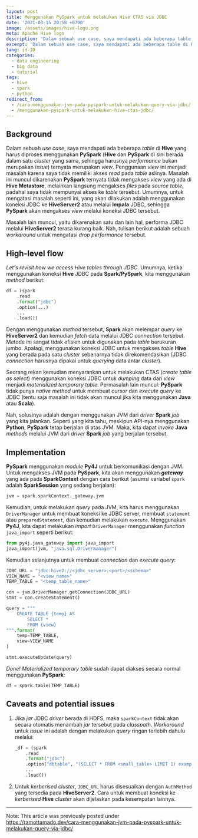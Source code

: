 ```yaml
---
layout: post
title: Menggunakan PySpark untuk melakukan Hive CTAS via JDBC
date: '2021-03-15 20:58 +0700'
image: /assets/images/hive-logo.png
meta: Apache Hive logo
description: 'Dalam sebuah use case, saya mendapati ada beberapa table di Hive yang harus diproses menggunakan PySpark ternyata merupakan view.'
excerpt: 'Dalam sebuah use case, saya mendapati ada beberapa table di Hive yang harus diproses menggunakan PySpark ternyata merupakan view.'
lang: id-ID
categories:
  - data engineering
  - big data
  - tutorial
tags:
  - hive
  - spark
  - python
redirect_from:
  - /cara-menggunakan-jvm-pada-pyspark-untuk-melakukan-query-via-jdbc/
  - /menggunakan-pyspark-untuk-melakukan-hive-ctas-jdbc/
---
```


## Background

Dalam sebuah _use case_, saya mendapati ada beberapa _table_ di **Hive** yang harus diproses menggunakan **PySpark**
(**Hive** dan **PySpark** di sini berada dalam satu _cluster_ yang sama, sehingga harusnya _performance_ bukan merupakan
_issue_) ternyata merupakan _view_. Penggunaan _view_ ini menjadi masalah karena saya tidak memiliki akses _read_ pada
_table_ aslinya. Masalah ini muncul dikarenakan **PySpark** ternyata tidak mengakses _view_ yang ada di
**Hive Metastore**, melainkan langsung mengakses _files_ pada _source table_, padahal saya tidak mempunyai akses ke
_table_ tersebut. Umumnya, untuk mengatasi masalah seperti ini, yang akan dilakukan adalah menggunakan koneksi JDBC ke
**HiveServer2** atau melalui **Impala** JDBC, sehingga **PySpark** akan mengakses _view_ melalui koneksi JDBC tersebut.

Masalah lain muncul, yaitu dikarenakan satu dan lain hal, performa JDBC melalui **HiveServer2** terasa kurang baik. Nah,
tulisan berikut adalah sebuah _workaround_ untuk mengatasi _drop performance_ tersebut.

## High-level flow

_Let's revisit how we access Hive tables through JDBC_. Umumnya, ketika menggunakan koneksi **Hive** JDBC pada
**Spark/PySpark**, kita menggunakan _method_ berikut:

```python
df = (spark
    .read
    .format("jdbc")
    .option(...)
    ...
    .load())
```

Dengan menggunakan _method_ tersebut, **Spark** akan melempar _query_ ke **HiveServer2** dan kemudian _fetch_ data
melalui JDBC _connection_ tersebut. Metode ini sangat tidak efisien untuk digunakan pada _table_ berukuran jumbo.
Apalagi, menggunakan koneksi JDBC untuk mengakses _table_ **Hive** yang berada pada satu _cluster_ sebenarnya tidak
direkomendasikan (JDBC _connection_ harusnya dipakai untuk _querying_ data antar _cluster_).

Seorang rekan kemudian menyarankan untuk melakukan CTAS (_create table as select_) menggunakan koneksi JDBC untuk
_dumping_ data dari _view_ menjadi _materialized temporary table_. Permasalah lain muncul: **PySpark** tidak punya
_native method_ untuk membuat _cursor_ dan _execute query_ ke JDBC (tentu saja masalah ini tidak akan muncul jika kita
menggunakan **Java** atau **Scala**).

Nah, solusinya adalah dengan menggunakan JVM dari _driver_ **Spark** _job_ yang kita jalankan. Seperti yang kita tahu,
meskipun API-nya menggunakan **Python**, **PySpark** tetap berjalan di atas JVM. Maka, kita dapat _invoke_ **Java**
_methods_ melalui JVM dari _driver_ **Spark** _job_ yang berjalan tersebut.

## Implementation

**PySpark** menggunakan _module_ **Py4J** untuk berkomunikasi dengan JVM. Untuk mengakses JVM pada **PySpark**, kita
akan menggunakan _**gateway**_ yang ada pada **SparkContext** dengan cara berikut (asumsi variabel `spark` adalah
**SparkSession** yang sedang berjalan):

```python
jvm = spark.sparkContext._gateway.jvm
```

Kemudian, untuk melakukan _query_ pada JVM, kita harus menggunakan `DriverManager` untuk membuat koneksi ke JDBC server,
membuat `statement` atau `preparedStatement`, dan kemudian melakukan `execute`. Menggunakan **Py4J**, kita dapat
melakukan _import_ `DriverManager` menggunakan _function_ `java_import` seperti berikut:

```python
from py4j.java_gateway import java_import
java_import(jvm, "java.sql.Drivermanager")
```

Kemudian selanjutnya untuk membuat _connection_ dan _execute query_:

```python
JDBC_URL = "jdbc:hive2://<jdbc_server>:<port>/<schema>"
VIEW_NAME = "<view_name>"
TEMP_TABLE = "<temp_table_name>"

con = jvm.DriverManager.getConnection(JDBC_URL)
stmt = con.createStatement()

query = """
    CREATE TABLE {temp} AS
        SELECT *
        FROM {view}
""".format(
    temp=TEMP_TABLE,
    view=VIEW_NAME
)

stmt.executeUpdate(query)
```

_Done!_ _Materialized temporary table_ sudah dapat diakses secara normal menggunakan **PySpark**:

```python
df = spark.table(TEMP_TABLE)
```

## Caveats and potential issues

1. Jika _jar_ JDBC _driver_ berada di HDFS, maka `sparkContext` tidak akan secara otomatis menambah _jar_ tersebut pada
   _classpath_. _Workaround_ untuk _issue_ ini adalah dengan melakukan _query_ ringan terlebih dahulu melalui:

   ```python
   _df = (spark
       .read
       .format("jdbc")
       .option("dbtable", "(SELECT * FROM <small_table> LIMIT 1) example")
       ...
       .load())
   ```

2. Untuk _kerberised cluster_, `JDBC_URL` harus disesuaikan dengan `AuthMethod` yang tersedia pada **HiveServer2**.
   Cara untuk membuat koneksi ke _kerberised_ **Hive** _cluster_ akan dijelaskan pada kesempatan lainnya.

---

Note: This article was previously posted under https://ramottamado.dev/cara-menggunakan-jvm-pada-pyspark-untuk-melakukan-query-via-jdbc/